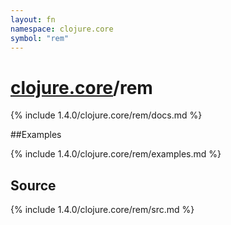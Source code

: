 ```yaml
---
layout: fn
namespace: clojure.core
symbol: "rem"
---
```


# [clojure.core](../)/rem

{% include 1.4.0/clojure.core/rem/docs.md %}

##Examples

{% include 1.4.0/clojure.core/rem/examples.md %}
## Source
{% include 1.4.0/clojure.core/rem/src.md %}

